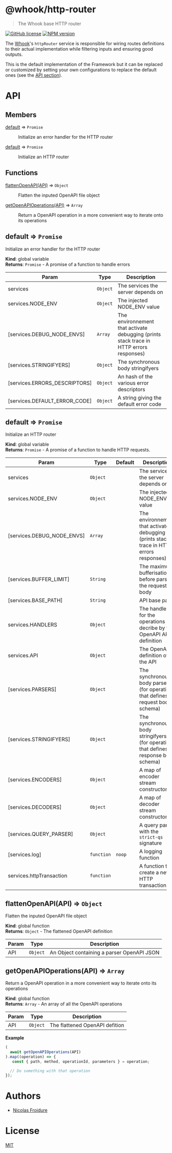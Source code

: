 [//]: # ( )
[//]: # (This file is automatically generated by a `metapak`)
[//]: # (module. Do not change it  except between the)
[//]: # (`content:start/end` flags, your changes would)
[//]: # (be overridden.)
[//]: # ( )
# @whook/http-router
> The Whook base HTTP router

[![GitHub license](https://img.shields.io/badge/license-MIT-blue.svg)](https://github.com/nfroidure/whook/blob/master/packages/whook-http-router/LICENSE)
[![NPM version](https://badge.fury.io/js/%40whook%2Fhttp-router.svg)](https://npmjs.org/package/@whook/http-router)


[//]: # (::contents:start)

The [Whook](https://github.com/nfroidure/whook)'s `httpRouter` service
 is responsible for wiring routes definitions to their actual
 implementation while filtering inputs and ensuring good outputs.

This is the default implementation of the Framework but it can be
 replaced or customized by setting your own configurations
 to replace the default ones (see the [API section](#API)).

[//]: # (::contents:end)

# API
## Members

<dl>
<dt><a href="#default">default</a> ⇒ <code>Promise</code></dt>
<dd><p>Initialize an error handler for the
HTTP router</p>
</dd>
<dt><a href="#default">default</a> ⇒ <code>Promise</code></dt>
<dd><p>Initialize an HTTP router</p>
</dd>
</dl>

## Functions

<dl>
<dt><a href="#flattenOpenAPI">flattenOpenAPI(API)</a> ⇒ <code>Object</code></dt>
<dd><p>Flatten the inputed OpenAPI file
 object</p>
</dd>
<dt><a href="#getOpenAPIOperations">getOpenAPIOperations(API)</a> ⇒ <code>Array</code></dt>
<dd><p>Return a OpenAPI operation in a more
 convenient way to iterate onto its
 operations</p>
</dd>
</dl>

<a name="default"></a>

## default ⇒ <code>Promise</code>
Initialize an error handler for the
HTTP router

**Kind**: global variable  
**Returns**: <code>Promise</code> - A promise of a function to handle errors  

| Param | Type | Description |
| --- | --- | --- |
| services | <code>Object</code> | The services the server depends on |
| services.NODE_ENV | <code>Object</code> | The injected NODE_ENV value |
| [services.DEBUG_NODE_ENVS] | <code>Array</code> | The environnement that activate debugging  (prints stack trace in HTTP errors responses) |
| [services.STRINGIFYERS] | <code>Object</code> | The synchronous body stringifyers |
| [services.ERRORS_DESCRIPTORS] | <code>Object</code> | An hash of the various error descriptors |
| [services.DEFAULT_ERROR_CODE] | <code>Object</code> | A string giving the default error code |

<a name="default"></a>

## default ⇒ <code>Promise</code>
Initialize an HTTP router

**Kind**: global variable  
**Returns**: <code>Promise</code> - A promise of a function to handle HTTP requests.  

| Param | Type | Default | Description |
| --- | --- | --- | --- |
| services | <code>Object</code> |  | The services the server depends on |
| services.NODE_ENV | <code>Object</code> |  | The injected NODE_ENV value |
| [services.DEBUG_NODE_ENVS] | <code>Array</code> |  | The environnement that activate debugging  (prints stack trace in HTTP errors responses) |
| [services.BUFFER_LIMIT] | <code>String</code> |  | The maximum bufferisation before parsing the  request body |
| [services.BASE_PATH] | <code>String</code> |  | API base path |
| services.HANDLERS | <code>Object</code> |  | The handlers for the operations decribe  by the OpenAPI API definition |
| services.API | <code>Object</code> |  | The OpenAPI definition of the API |
| [services.PARSERS] | <code>Object</code> |  | The synchronous body parsers (for operations  that defines a request body schema) |
| [services.STRINGIFYERS] | <code>Object</code> |  | The synchronous body stringifyers (for  operations that defines a response body  schema) |
| [services.ENCODERS] | <code>Object</code> |  | A map of encoder stream constructors |
| [services.DECODERS] | <code>Object</code> |  | A map of decoder stream constructors |
| [services.QUERY_PARSER] | <code>Object</code> |  | A query parser with the `strict-qs` signature |
| [services.log] | <code>function</code> | <code>noop</code> | A logging function |
| services.httpTransaction | <code>function</code> |  | A function to create a new HTTP transaction |

<a name="flattenOpenAPI"></a>

## flattenOpenAPI(API) ⇒ <code>Object</code>
Flatten the inputed OpenAPI file
 object

**Kind**: global function  
**Returns**: <code>Object</code> - The flattened OpenAPI definition  

| Param | Type | Description |
| --- | --- | --- |
| API | <code>Object</code> | An Object containing a parser OpenAPI JSON |

<a name="getOpenAPIOperations"></a>

## getOpenAPIOperations(API) ⇒ <code>Array</code>
Return a OpenAPI operation in a more
 convenient way to iterate onto its
 operations

**Kind**: global function  
**Returns**: <code>Array</code> - An array of all the OpenAPI operations  

| Param | Type | Description |
| --- | --- | --- |
| API | <code>Object</code> | The flattened OpenAPI defition |

**Example**  
```js
(
  await getOpenAPIOperations(API)
).map((operation) => {
   const { path, method, operationId, parameters } = operation;

  // Do something with that operation
});
```

# Authors
- [Nicolas Froidure](http://insertafter.com/en/index.html)

# License
[MIT](https://github.com/nfroidure/whook/blob/master/packages/whook-http-router/LICENSE)
